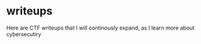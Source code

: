 # writeups
Here are CTF writeups that I will continously expand, as I learn more about cybersecutiry
